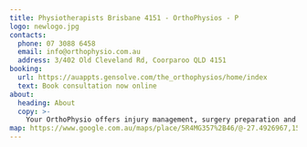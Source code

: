 ```yaml
---
title: Physiotherapists Brisbane 4151 - OrthoPhysios - P
logo: newlogo.jpg
contacts:
  phone: 07 3088 6458
  email: info@orthophysio.com.au
  address: 3/402 Old Cleveland Rd, Coorparoo QLD 4151
booking: 
  url: https://auappts.gensolve.com/the_orthophysios/home/index
  text: Book consultation now online
about:
  heading: About
  copy: >-
    Your OrthoPhysio offers injury management, surgery preparation and rehabilitation Physiotherapy as well as planning and advice to help you prevent or delay surgey. Preparation for orthopaedic surgery and recovery from surgery is our focus. Knee, hip, ankle, upper limb and spinal surgery rehabilitation is delivered in a way that meets your needs. I maintain close communication with your medical team. This way your health care team is connected and working towards the best outcomes for you.
map: https://www.google.com.au/maps/place/5R4MG357%2B46/@-27.4926967,153.0590392,17z/data=!4m5!3m4!1s0x0:0xa6f1659dd78e2f19!8m2!3d-27.4921875!4d153.0630625
---
```

